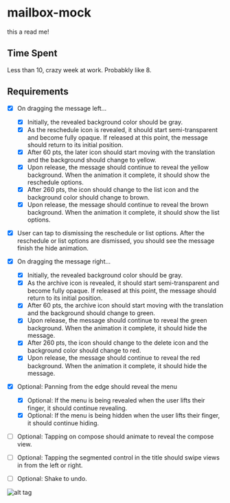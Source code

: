 mailbox-mock
============
 this a read me!


Time Spent
-
Less than 10, crazy week at work. Probabkly like 8.

Requirements
-

  * [x] On dragging the message left...

       * [x] Initially, the revealed background color should be gray.
       * [x] As the reschedule icon is revealed, it should start semi-transparent and become fully opaque. If released at this point, the message should return to its initial position.
       * [x] After 60 pts, the later icon should start moving with the translation and the background should change to yellow.
       * [x] Upon release, the message should continue to reveal the yellow background. When the animation it complete, it should show the reschedule options.
       * [x] After 260 pts, the icon should change to the list icon and the background color should change to brown.
       * [x] Upon release, the message should continue to reveal the brown background. When the animation it complete, it should show the list options.

  * [x] User can tap to dismissing the reschedule or list options. After the reschedule or list options are dismissed, you should see the message finish the hide animation.

  * [x] On dragging the message right...
  
       * [x] Initially, the revealed background color should be gray.
       * [x] As the archive icon is revealed, it should start semi-transparent and become fully opaque. If released at this point, the message should return to its initial position.
       * [x] After 60 pts, the archive icon should start moving with the translation and the background should change to green.
       * [x] Upon release, the message should continue to reveal the green background. When the animation it complete, it should hide the message.
       * [x] After 260 pts, the icon should change to the delete icon and the background color should change to red.
       * [x] Upon release, the message should continue to reveal the red background. When the animation it complete, it should hide the message.

  * [x] Optional: Panning from the edge should reveal the menu
       * [x] Optional: If the menu is being revealed when the user lifts their finger, it should continue revealing.
       * [x] Optional: If the menu is being hidden when the user lifts their finger, it should continue hiding.
       
  * [ ] Optional: Tapping on compose should animate to reveal the compose view.
   
  * [ ] Optional: Tapping the segmented control in the title should swipe views in from the left or right.
   
  * [ ] Optional: Shake to undo.



![alt tag](mailboxgif.gif)

